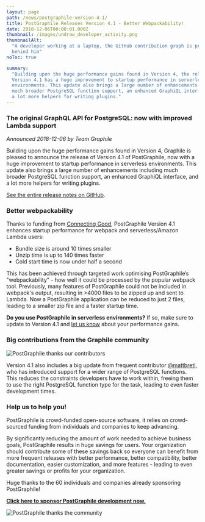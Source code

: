 ```yaml
---
layout: page
path: /news/postgraphile-version-4-1/
title: PostGraphile Releases Version 4.1 - Better Webpackability!
date: 2018-12-06T00:00:01.000Z
thumbnail: /images/undraw_developer_activity.png
thumbnailAlt:
  "A developer working at a laptop, the GitHub contribution graph is projected
  behind him"
noToc: true

summary:
  "Building upon the huge performance gains found in Version 4, the release of
  Version 4.1 has a huge improvement to startup performance in serverless
  environments. This update also brings a large number of enhancements including
  much broader PostgreSQL function support, an enhanced GraphiQL interface, and
  a lot more helpers for writing plugins."
---
```


### The original GraphQL API for PostgreSQL: now with improved Lambda support

_Announced 2018-12-06 by Team Graphile_

Building upon the huge performance gains found in Version 4, Graphile is pleased
to announce the release of Version 4.1 of PostGraphile, now with a huge
improvement to startup performance in serverless environments. This update also
brings a large number of enhancements including much broader PostgreSQL function
support, an enhanced GraphiQL interface, and a lot more helpers for writing
plugins.

[See the entire release notes on GitHub](https://github.com/graphile/postgraphile/releases/tag/v4.1.0).

### Better webpackability

Thanks to funding from [Connecting Good](https://cogo.co/), PostGraphile Version
4.1 enhances startup performance for webpack and serverless/Amazon Lambda users:

- Bundle size is around 10 times smaller
- Unzip time is up to 140 times faster
- Cold start time is now under half a second

This has been achieved through targeted work optimising PostGraphile’s
"webpackability" - how well it could be processed by the popular webpack tool.
Previously, many features of PostGraphile could not be included in webpack's
output, resulting in >4000 files to be zipped up and sent to Lambda. Now a
PostGraphile application can be reduced to just 2 files, leading to a smaller
zip file and a faster startup time.

**Do you use PostGraphile in serverless environments?** If so, make sure to
update to Version 4.1 and [let us know](https://discord.gg/graphile) about your
performance gains.

### Big contributions from the Graphile community

<div class="flex flex-wrap justify-around">
<img alt="PostGraphile thanks our contributors" src="/images/undraw_developer_activity.png" />
</div>

Version 4.1 also includes a big update from frequent contributor
[@mattbretl](https://github.com/mattbretl), who has introduced support for a
wider range of PostgreSQL functions. This reduces the constraints developers
have to work within, freeing them to use the right PostgreSQL function type for
the task, leading to even faster development times.

### Help us to help you!

PostGraphile is crowd-funded open-source software, it relies on crowd-sourced
funding from individuals and companies to keep advancing.

By significantly reducing the amount of work needed to achieve business goals,
PostGraphile results in huge savings for users. Your organization should
contribute some of these savings back so everyone can benefit from more frequent
releases with better performance, better compatibility, better documentation,
easier customization, and more features - leading to even greater savings or
profits for your organization.

Huge thanks to the 60 individuals and companies already sponsoring PostGraphile!

<strong>[Click here to sponsor PostGraphile development now.](/sponsor/)</strong>

<div class="flex flex-wrap justify-around">
<img alt="PostGraphile thanks the community" src="/images/thanks.png" />
</div>

